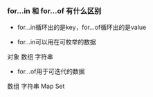 <!-- https://juejin.cn/post/7104444342684614664 -->

### for...in 和 for...of 有什么区别

* for...in循环出的是key，for...of循环出的是value

* for...in可以用在可枚举的数据

对象
数组
字符串


* for...of用于可迭代的数据

数组
字符串
Map
Set